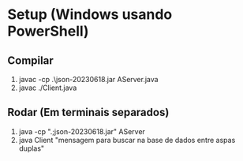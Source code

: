 # Setup (Windows usando PowerShell)

## Compilar

1. javac -cp .\json-20230618.jar AServer.java
2. javac ./Client.java

## Rodar (Em terminais separados)

1. java -cp ".;json-20230618.jar" AServer
2. java Client "mensagem para buscar na base de dados entre aspas duplas"
